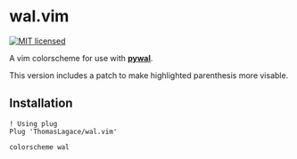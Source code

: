 # wal.vim

[![MIT licensed](https://img.shields.io/badge/license-MIT-blue.svg)](./LICENSE.md)

A vim colorscheme for use with **[pywal](https://github.com/dylanaraps/pywal)**.

This version includes a patch to make highlighted parenthesis more visable.

## Installation

```vim
! Using plug
Plug 'ThomasLagace/wal.vim'

colorscheme wal
```
